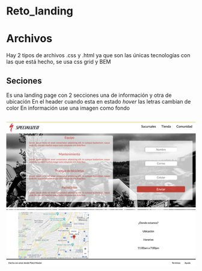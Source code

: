 # Reto_landing
# Archivos

Hay 2 tipos de archivos .css y .html ya que son las únicas tecnologías con las que está hecho, se usa css grid y BEM 

## Seciones

Es una landing page con 2 secciones una de información y otra de ubicación 
En el header cuando esta en estado *hover* las letras cambian de color 
En información use una imagen como fondo 

## 
 ![Vista](/assets/vista1.png "Vista")
 ![Vista 2](/assets/vista2.png "Vista 2")





